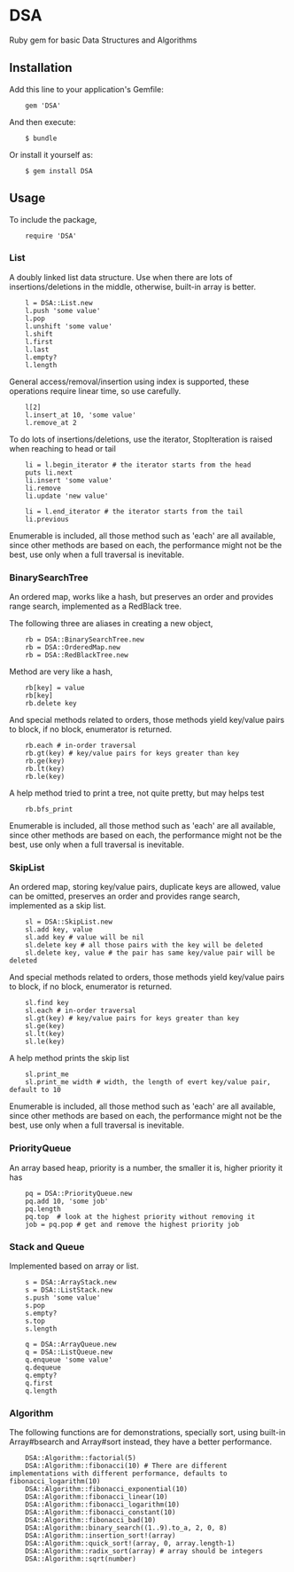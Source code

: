# DSA

Ruby gem for basic Data Structures and Algorithms

## Installation

Add this line to your application's Gemfile:
```
    gem 'DSA'
```
And then execute:
```
    $ bundle
```
Or install it yourself as:
```
    $ gem install DSA
```
## Usage

To include the package,
```
    require 'DSA'
```

### List
A doubly linked list data structure. Use when there are lots of insertions/deletions in the middle,
otherwise, built-in array is better.
```
    l = DSA::List.new
    l.push 'some value'
    l.pop
    l.unshift 'some value'
    l.shift
    l.first
    l.last
    l.empty?
    l.length
```
General access/removal/insertion using index is supported, these operations require linear time, so use carefully.
```
    l[2]
    l.insert_at 10, 'some value'
    l.remove_at 2
```
To do lots of insertions/deletions, use the iterator, StopIteration is raised when reaching to head or tail
```
    li = l.begin_iterator # the iterator starts from the head
    puts li.next
    li.insert 'some value'
    li.remove
    li.update 'new value'

    li = l.end_iterator # the iterator starts from the tail
    li.previous
```
Enumerable is included, all those method such as 'each' are all available, since other methods are based on each,
the performance might not be the best, use only when a full traversal is inevitable.

### BinarySearchTree
An ordered map, works like a hash, but preserves an order and provides range search, implemented as a RedBlack tree.

The following three are aliases in creating a new object,
```
    rb = DSA::BinarySearchTree.new
    rb = DSA::OrderedMap.new
    rb = DSA::RedBlackTree.new
```
Method are very like a hash,
```
    rb[key] = value
    rb[key]
    rb.delete key
```
And special methods related to orders, those methods yield key/value pairs to block, if no block, enumerator is returned.
```
    rb.each # in-order traversal
    rb.gt(key) # key/value pairs for keys greater than key
    rb.ge(key)
    rb.lt(key)
    rb.le(key)
```
A help method tried to print a tree, not quite pretty, but may helps test
```
    rb.bfs_print
```
Enumerable is included, all those method such as 'each' are all available, since other methods are based on each,
the performance might not be the best, use only when a full traversal is inevitable.

### SkipList
An ordered map, storing key/value pairs, duplicate keys are allowed, value can be omitted, preserves an order and provides range search, implemented as a skip list.

```
    sl = DSA::SkipList.new
    sl.add key, value
    sl.add key # value will be nil
    sl.delete key # all those pairs with the key will be deleted
    sl.delete key, value # the pair has same key/value pair will be deleted
```

And special methods related to orders, those methods yield key/value pairs to block, if no block, enumerator is returned.
```
    sl.find key
    sl.each # in-order traversal
    sl.gt(key) # key/value pairs for keys greater than key
    sl.ge(key)
    sl.lt(key)
    sl.le(key)
```
A help method prints the skip list
```
    sl.print_me
    sl.print_me width # width, the length of evert key/value pair, default to 10
```
Enumerable is included, all those method such as 'each' are all available, since other methods are based on each,
the performance might not be the best, use only when a full traversal is inevitable.


### PriorityQueue
An array based heap, priority is a number, the smaller it is, higher priority it has
```
    pq = DSA::PriorityQueue.new
    pq.add 10, 'some job'
    pq.length
    pq.top  # look at the highest priority without removing it
    job = pq.pop # get and remove the highest priority job
```

### Stack and Queue
Implemented based on array or list.
```
    s = DSA::ArrayStack.new
    s = DSA::ListStack.new
    s.push 'some value'
    s.pop
    s.empty?
    s.top
    s.length
```
```
    q = DSA::ArrayQueue.new
    q = DSA::ListQueue.new
    q.enqueue 'some value'
    q.dequeue
    q.empty?
    q.first
    q.length
```
### Algorithm
The following functions are for demonstrations, specially sort, using built-in Array#bsearch and Array#sort instead,
they have a better performance.
```
    DSA::Algorithm::factorial(5)
    DSA::Algorithm::fibonacci(10) # There are different implementations with different performance, defaults to fibonacci_logarithm(10)
    DSA::Algorithm::fibonacci_exponential(10)
    DSA::Algorithm::fibonacci_linear(10)
    DSA::Algorithm::fibonacci_logarithm(10)
    DSA::Algorithm::fibonacci_constant(10)
    DSA::Algorithm::fibonacci_bad(10)
    DSA::Algorithm::binary_search((1..9).to_a, 2, 0, 8)
    DSA::Algorithm::insertion_sort!(array)
    DSA::Algorithm::quick_sort!(array, 0, array.length-1)
    DSA::Algorithm::radix_sort(array) # array should be integers
    DSA::Algorithm::sqrt(number)
```

